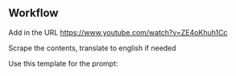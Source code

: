 ## Workflow

Add in the URL https://www.youtube.com/watch?v=ZE4oKhuh1Cc

Scrape the contents, translate to english if needed

Use this template for the prompt:

